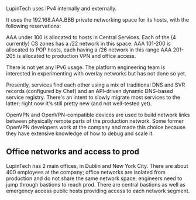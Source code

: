 LupinTech uses IPv4 internally and externally.

It uses the 192.168.AAA.BBB private networking space for its hosts, with the following reservations:

AAA under 100 is allocated to hosts in Central Services. Each of the (4 currently) CS zones has a /22 network in this space.
AAA 101-200 is allocated to POP hosts, each having a /26 network in this range
AAA 201-205 is allocated to production VPN and office access.

There is not yet any IPv6 usage. The platform engineering team is interested in experimenting with overlay networks but has not done so yet.

Presently, services find each other using a mix of traditional DNS and SVR records (configured by Chef) and an API-driven dynamic DNS-based service registry. There's an intent to slowly migrate most services to the latter; right now it's still pretty new (and not well-tested yet).

OpenVPN and OpenVPN-compatible devices are used to build network links between physically remote parts of the production network. Some former OpenVPN developers work at the company and made this choice because they have extensive knowledge of how to debug and scale it.

## Office networks and access to prod
LupinTech has 2 main offices, in Dublin and New York City. There are about 400 employees at the company; office networks are isolated from production and do not share the same network space; engineers need to jump through bastions to reach prod. There are central bastions as well as emergency access public hosts providing access to each network segment.


